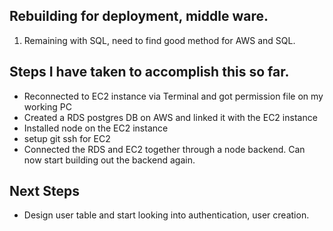 ## Rebuilding for deployment, middle ware.

1. Remaining with SQL, need to find good method for AWS and SQL.

## Steps I have taken to accomplish this so far.
- Reconnected to EC2 instance via Terminal and got permission file on my working PC
- Created a RDS postgres DB on AWS and linked it with the EC2 instance
- Installed node on the EC2 instance
- setup git ssh for EC2
- Connected the RDS and EC2 together through a node backend. Can now start building out the backend again. 
## Next Steps

- Design user table and start looking into authentication, user creation. 

